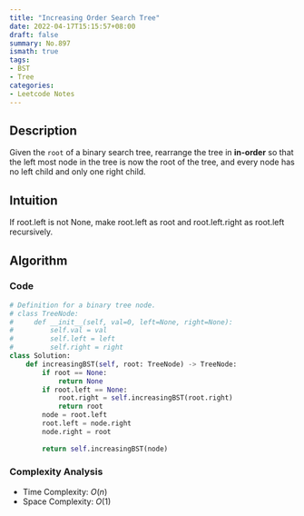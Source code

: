 ```yaml
---
title: "Increasing Order Search Tree"
date: 2022-04-17T15:15:57+08:00
draft: false
summary: No.897
ismath: true
tags:
- BST
- Tree
categories:
- Leetcode Notes
---
```


## Description
Given the `root` of a binary search tree, rearrange the tree in **in-order** so that the left most node in the tree is now the root of the tree, and every node has no left child and only one right child.

## Intuition
If root.left is not None, make root.left as root and root.left.right as root.left recursively.

## Algorithm

### Code
```python
# Definition for a binary tree node.
# class TreeNode:
#     def __init__(self, val=0, left=None, right=None):
#         self.val = val
#         self.left = left
#         self.right = right
class Solution:
    def increasingBST(self, root: TreeNode) -> TreeNode:
        if root == None:
            return None
        if root.left == None:
            root.right = self.increasingBST(root.right)
            return root
        node = root.left
        root.left = node.right
        node.right = root
        
        return self.increasingBST(node)
```

### Complexity Analysis
- Time Complexity: $O(n)$
- Space Complexity: $O(1)$